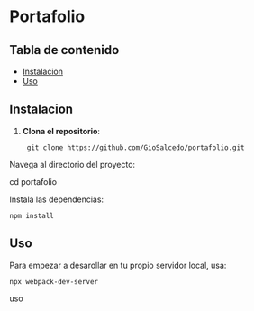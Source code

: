 # Portafolio
## Tabla de contenido

* [Instalacion](#Instalacion)
* [Uso](#Uso)

## Instalacion

1. **Clona el repositorio**:

        git clone https://github.com/GioSalcedo/portafolio.git

Navega al directorio del proyecto:

cd portafolio

Instala las dependencias:

    npm install

## Uso

Para empezar a desarollar en tu propio servidor local, usa:

    npx webpack-dev-server
uso
